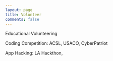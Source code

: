 ```yaml
---
layout: page
title: Volunteer
comments: false
---
```



Educational Volunteering

Coding Competition: ACSL, USACO, CyberPatriot

App Hacking: LA Hackthon,
